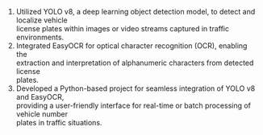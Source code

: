 1. Utilized YOLO v8, a deep learning object detection model, to detect and localize vehicle  
license plates within images or video streams captured in traffic environments.
2. Integrated EasyOCR for optical character recognition (OCR), enabling the  
extraction and interpretation of alphanumeric characters from detected license  
plates. 
3. Developed a Python-based project for seamless integration of YOLO v8 and EasyOCR,  
providing a user-friendly interface for real-time or batch processing of vehicle number  
plates in traffic situations.
